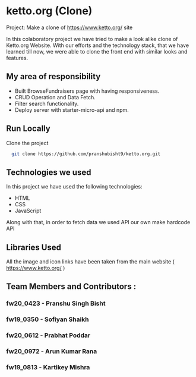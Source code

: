 # ketto.org (Clone)

Project: Make a clone of https://www.ketto.org/ site

In this colaboratory project we have tried to make a look alike clone of Ketto.org Website. With our efforts and the technology stack, that we have learned till now, we were able to clone the front end with similar looks and features.

<!-- About: Ketto is an Online Crowdfunding Platform and Website in India for fundraising of Social, Charity, Movies, Music, Personal and Creative causes. -->

## My area of responsibility

- Built BrowseFundraisers page with having responsiveness.
- CRUD Operation and Data Fetch.
- Filter search functionality.
- Deploy server with starter-micro-api and npm.

## Run Locally

Clone the project

```bash
  git clone https://github.com/pranshubisht9/ketto.org.git
```

## Technologies we used

In this project we have used the following technologies:

- HTML
- CSS
- JavaScript

Along with that, in order to fetch data we used API our own make hardcode API

## Libraries Used

All the image and icon links have been taken from the main website ( https://www.ketto.org/ )

## Team Members and Contributors :

### fw20_0423 - Pranshu Singh Bisht

### fw19_0350 - Sofiyan Shaikh

### fw20_0612 - Prabhat Poddar 

### fw20_0972 - Arun Kumar Rana

### fw19_0813 - Kartikey Mishra






  
